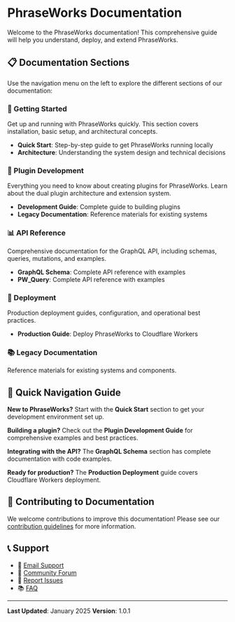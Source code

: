 # PhraseWorks Documentation

Welcome to the PhraseWorks documentation! This comprehensive guide will help you understand, deploy, and extend PhraseWorks.

## 📋 Documentation Sections

Use the navigation menu on the left to explore the different sections of our documentation:

### 🚀 Getting Started

Get up and running with PhraseWorks quickly. This section covers installation, basic setup, and architectural concepts.

- **Quick Start**: Step-by-step guide to get PhraseWorks running locally
- **Architecture**: Understanding the system design and technical decisions

### 🔌 Plugin Development

Everything you need to know about creating plugins for PhraseWorks. Learn about the dual plugin architecture and extension system.

- **Development Guide**: Complete guide to building plugins
- **Legacy Documentation**: Reference materials for existing systems

### 📊 API Reference

Comprehensive documentation for the GraphQL API, including schemas, queries, mutations, and examples.

- **GraphQL Schema**: Complete API reference with examples
- **PW_Query**: Complete API reference with examples

### 🚀 Deployment

Production deployment guides, configuration, and operational best practices.

- **Production Guide**: Deploy PhraseWorks to Cloudflare Workers

### 📚 Legacy Documentation

Reference materials for existing systems and components.

## 🎯 Quick Navigation Guide

**New to PhraseWorks?** Start with the **Quick Start** section to get your development environment set up.

**Building a plugin?** Check out the **Plugin Development Guide** for comprehensive examples and best practices.

**Integrating with the API?** The **GraphQL Schema** section has complete documentation with code examples.

**Ready for production?** The **Production Deployment** guide covers Cloudflare Workers deployment.

## 🤝 Contributing to Documentation

We welcome contributions to improve this documentation! Please see our [contribution guidelines](../CONTRIBUTING.md) for more information.

## 📞 Support

- 📧 [Email Support](mailto:support@phraseworks.com)
- 💬 [Community Forum](https://community.phraseworks.com)
- 🐛 [Report Issues](https://github.com/phraseworks/phraseworks/issues)
- 📚 [FAQ](./troubleshooting/faq.md)

---

**Last Updated**: January 2025
**Version**: 1.0.1
